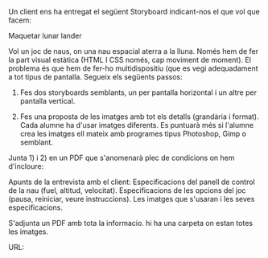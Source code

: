 Un client ens ha entregat el següent Storyboard indicant-nos el que vol que facem:

Maquetar lunar lander

Vol un joc de naus, on una nau espacial aterra a la lluna. Només hem de fer la part visual estàtica (HTML I CSS només, cap moviment de moment). El problema és que hem de fer-ho multidispositiu (que es vegi adequadament a tot tipus de pantalla. Segueix els següents passos:

1) Fes dos storyboards semblants, un per pantalla horizontal i un altre per pantalla vertical.

2) Fes una proposta de les imatges amb tot els detalls (grandària i format). Cada alumne ha d'usar imatges diferents. Es puntuarà més si l'alumne crea les imatges ell mateix amb programes tipus Photoshop, Gimp o semblant.


Junta 1) i 2) en un PDF que s'anomenarà plec de condicions on hem d'incloure:

Apunts de la entrevista amb el client:
Especificacions del panell de control de la nau (fuel, altitud, velocitat).
Especificacions de les opcions del joc (pausa, reiniciar, veure instruccions).
Les imatges que s'usaran i les seves especificacions.


S'adjunta un PDF amb tota la informacio.
hi ha una carpeta on estan totes les imatges.

URL: 
